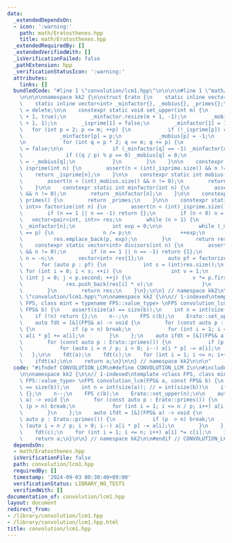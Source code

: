 ```yaml
---
data:
  _extendedDependsOn:
  - icon: ':warning:'
    path: math/Eratosthenes.hpp
    title: math/Eratosthenes.hpp
  _extendedRequiredBy: []
  _extendedVerifiedWith: []
  _isVerificationFailed: false
  _pathExtension: hpp
  _verificationStatusIcon: ':warning:'
  attributes:
    links: []
  bundledCode: "#line 1 \"convolution/lcm1.hpp\"\n\n\n\n#line 1 \"math/Eratosthenes.hpp\"\
    \n\n\n\nnamespace kk2 {\n\nstruct Erato {\n    static inline vector<bool> _isprime{};\n\
    \    static inline vector<int> _minfactor{}, _mobius{}, _primes{};\n\n    Erato()\
    \ = delete;\n\n    constexpr static void set_upper(int m) {\n        _isprime.resize(m\
    \ + 1, true);\n        _minfactor.resize(m + 1, -1);\n        _mobius.resize(m\
    \ + 1, 1);\n        _isprime[1] = false;\n        _minfactor[1] = 1;\n\n     \
    \   for (int p = 2; p <= m; ++p) {\n            if (!_isprime[p]) continue;\n\n\
    \            _minfactor[p] = p;\n            _mobius[p] = -1;\n            _primes.emplace_back(p);\n\
    \n            for (int q = p * 2; q <= m; q += p) {\n                _isprime[q]\
    \ = false;\n\n                if (_minfactor[q] == -1) _minfactor[q] = p;\n  \
    \              if ((q / p) % p == 0) _mobius[q] = 0;\n                else _mobius[q]\
    \ = -_mobius[q];\n            }\n        }\n    }\n\n    constexpr static bool\
    \ isprime(int n) {\n        assert(n < (int)_isprime.size() && n != 0);\n    \
    \    return _isprime[n];\n    }\n\n    constexpr static int mobius(int n) {\n\
    \        assert(n < (int)_mobius.size() && n != 0);\n        return _mobius[n];\n\
    \    }\n\n    constexpr static int minfactor(int n) {\n        assert(n < (int)_minfactor.size()\
    \ && n != 0);\n        return _minfactor[n];\n    }\n\n    constexpr static vector<int>\
    \ primes() {\n        return _primes;\n    }\n\n    constexpr static vector<pair<int,\
    \ int>> factorize(int n) {\n        assert(n < (int)_isprime.size() && n != 0);\n\
    \        if (n == 1 || n == -1) return {};\n        if (n < 0) n = -n;\n     \
    \   vector<pair<int, int>> res;\n        while (n > 1) {\n            int p =\
    \ _minfactor[n];\n            int exp = 0;\n\n            while (_minfactor[n]\
    \ == p) {\n                n /= p;\n                ++exp;\n            }\n  \
    \          res.emplace_back(p, exp);\n        }\n        return res;\n    }\n\n\
    \    constexpr static vector<int> divisors(int n) {\n        assert(n < (int)_isprime.size()\
    \ && n != 0);\n        if (n == 1 || n == -1) return {1};\n        if (n < 0)\
    \ n = -n;\n        vector<int> res{1};\n        auto pf = factorize(n);\n\n  \
    \      for (auto p : pf) {\n            int s = (int)res.size();\n           \
    \ for (int i = 0; i < s; ++i) {\n                int v = 1;\n                for\
    \ (int j = 0; j < p.second; ++j) {\n                    v *= p.first;\n      \
    \              res.push_back(res[i] * v);\n                }\n            }\n\
    \        }\n        return res;\n    }\n};\n\n} // namespace kk2\n\n\n#line 5\
    \ \"convolution/lcm1.hpp\"\n\nnamespace kk2 {\n\n// 1-indexed\ntemplate <class\
    \ FPS, class mint = typename FPS::value_type> \nFPS convolution_lcm(FPS& a, const\
    \ FPS& b) {\n    assert(size(a) == size(b));\n    int n = int(size(a)); // = int(size(b))\n\
    \    if (!n) return {};\n    n--;\n    FPS c(b);\n    Erato::set_upper(n);\n\n\
    \    auto fdt = [&](FPS& a) -> void {\n        for (const auto p : Erato::primes())\
    \ {\n            if (p > n) break;\n            for (int i = 1; i <= n / p; i++)\
    \ a[i * p] += a[i];\n        }\n    };\n    auto ifdt = [&](FPS& a) -> void {\n\
    \        for (const auto p : Erato::primes()) {\n            if (p  > n) break;\n\
    \            for (auto i = n / p; i > 0; i--) a[i * p] -= a[i];\n        }\n \
    \   };\n\n    fdt(a);\n    fdt(c);\n    for (int i = 1; i <= n; i++) a[i] *= c[i];\n\
    \    ifdt(a);\n\n    return a;\n}\n\n} // namespace kk2\n\n\n"
  code: "#ifndef CONVOLUTION_LCM\n#define CONVOLUTION_LCM 1\n\n#include \"../math/Eratosthenes.hpp\"\
    \n\nnamespace kk2 {\n\n// 1-indexed\ntemplate <class FPS, class mint = typename\
    \ FPS::value_type> \nFPS convolution_lcm(FPS& a, const FPS& b) {\n    assert(size(a)\
    \ == size(b));\n    int n = int(size(a)); // = int(size(b))\n    if (!n) return\
    \ {};\n    n--;\n    FPS c(b);\n    Erato::set_upper(n);\n\n    auto fdt = [&](FPS&\
    \ a) -> void {\n        for (const auto p : Erato::primes()) {\n            if\
    \ (p > n) break;\n            for (int i = 1; i <= n / p; i++) a[i * p] += a[i];\n\
    \        }\n    };\n    auto ifdt = [&](FPS& a) -> void {\n        for (const\
    \ auto p : Erato::primes()) {\n            if (p  > n) break;\n            for\
    \ (auto i = n / p; i > 0; i--) a[i * p] -= a[i];\n        }\n    };\n\n    fdt(a);\n\
    \    fdt(c);\n    for (int i = 1; i <= n; i++) a[i] *= c[i];\n    ifdt(a);\n\n\
    \    return a;\n}\n\n} // namespace kk2\n\n#endif // CONVOLUTION_LCM\n"
  dependsOn:
  - math/Eratosthenes.hpp
  isVerificationFile: false
  path: convolution/lcm1.hpp
  requiredBy: []
  timestamp: '2024-09-03 00:30:40+09:00'
  verificationStatus: LIBRARY_NO_TESTS
  verifiedWith: []
documentation_of: convolution/lcm1.hpp
layout: document
redirect_from:
- /library/convolution/lcm1.hpp
- /library/convolution/lcm1.hpp.html
title: convolution/lcm1.hpp
---
```


